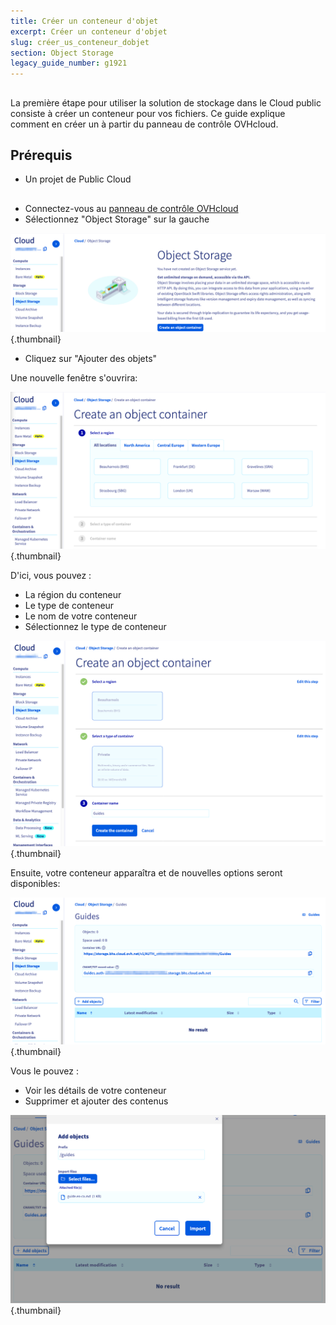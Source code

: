 ```yaml
---
title: Créer un conteneur d'objet
excerpt: Créer un conteneur d'objet
slug: créer_us_conteneur_dobjet
section: Object Storage
legacy_guide_number: g1921
---
```



## 
La première étape pour utiliser la solution de stockage dans le Cloud public consiste à créer un conteneur pour vos fichiers. Ce guide explique comment en créer un à partir du panneau de contrôle OVHcloud.


## Prérequis

- Un projet de Public Cloud 


## 

- Connectez-vous au [panneau de contrôle OVHcloud](https://ca.ovh.com/manager/public-cloud/#/)
- Sélectionnez "Object Storage" sur la gauche



![](images/create-1.png){.thumbnail}

- Cliquez sur "Ajouter des objets"


Une nouvelle fenêtre s'ouvrira:

![](images/create-2.png){.thumbnail}

D'ici, vous pouvez :

- La région du conteneur
- Le type de conteneur 
- Le nom de votre conteneur
- Sélectionnez le type de conteneur


![](images/create-3.png){.thumbnail}


Ensuite, votre conteneur apparaîtra et de nouvelles options seront disponibles:

![](images/create-4.png){.thumbnail}

Vous le pouvez :

- Voir les détails de votre conteneur
- Supprimer et ajouter des contenus 

![](images/create-5.png){.thumbnail}


## 
 

